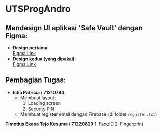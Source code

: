# UTSProgAndro

## Mendesign UI aplikasi 'Safe Vault' dengan Figma:
- **Design pertama**:  
  [Figma Link](https://www.figma.com/design/WHdAtmHvaRQuxTQATaB8DG/uts-andro_project?node-id=0-1&p=f&t=El75HLjfvKeSDikg-0)  
- **Design kedua (yang dipakai)**:  
  [Figma Link](https://www.figma.com/design/AtoNoR0Rbm8TgEjP6M8vhn/SafeVault?node-id=0-1&p=f&t=bbBOHO7TKh9hRv9g-0)  

## Pembagian Tugas:
- **Icha Patricia / 71210784**  
  - Membuat layout:
    1. Loading screen  
    2. Security PIN  
  - Membuat register email dengan Firebase (di folder `register.txt`)
  
**Timotius Ekana Tejo Kesuma / 71220829**
    1. FaceID
    2. Fingerprint

